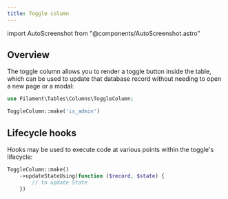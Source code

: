 ```yaml
---
title: Toggle column
---
```

import AutoScreenshot from "@components/AutoScreenshot.astro"

## Overview

The toggle column allows you to render a toggle button inside the table, which can be used to update that database record without needing to open a new page or a modal:

```php
use Filament\Tables\Columns\ToggleColumn;

ToggleColumn::make('is_admin')
```

<AutoScreenshot name="tables/columns/toggle/simple" alt="Toggle column" version="3.x" />

## Lifecycle hooks

Hooks may be used to execute code at various points within the toggle's lifecycle:

```php
ToggleColumn::make()
    ->updateStateUsing(function ($record, $state) {
        // to update State
    })
```
